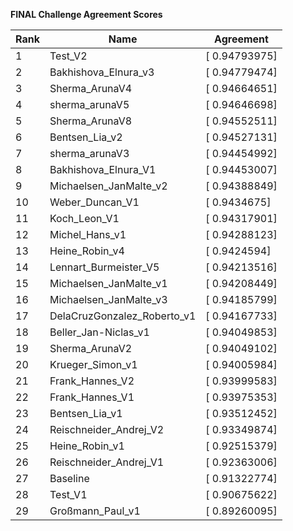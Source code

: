 **FINAL Challenge Agreement Scores**



|Rank|Name|Agreement|
|----|-----|---|
|1|Test_V2|[ 0.94793975]|
|2|Bakhishova_Elnura_v3|[ 0.94779474]|
|3|Sherma_ArunaV4|[ 0.94664651]|
|4|sherma_arunaV5|[ 0.94646698]|
|5|Sherma_ArunaV8|[ 0.94552511]|
|6|Bentsen_Lia_v2|[ 0.94527131]|
|7|sherma_arunaV3|[ 0.94454992]|
|8|Bakhishova_Elnura_V1|[ 0.94453007]|
|9|Michaelsen_JanMalte_v2|[ 0.94388849]|
|10|Weber_Duncan_V1|[ 0.9434675]|
|11|Koch_Leon_V1|[ 0.94317901]|
|12|Michel_Hans_v1|[ 0.94288123]|
|13|Heine_Robin_v4|[ 0.9424594]|
|14|Lennart_Burmeister_V5|[ 0.94213516]|
|15|Michaelsen_JanMalte_v1|[ 0.94208449]|
|16|Michaelsen_JanMalte_v3|[ 0.94185799]|
|17|DelaCruzGonzalez_Roberto_v1|[ 0.94167733]|
|18|Beller_Jan-Niclas_v1|[ 0.94049853]|
|19|Sherma_ArunaV2|[ 0.94049102]|
|20|Krueger_Simon_v1|[ 0.94005984]|
|21|Frank_Hannes_V2|[ 0.93999583]|
|22|Frank_Hannes_V1|[ 0.93975353]|
|23|Bentsen_Lia_v1|[ 0.93512452]|
|24|Reischneider_Andrej_V2|[ 0.93349874]|
|25|Heine_Robin_v1|[ 0.92515379]|
|26|Reischneider_Andrej_V1|[ 0.92363006]|
|27|Baseline|[ 0.91322774]|
|28|Test_V1|[ 0.90675622]|
|29|Großmann_Paul_v1|[ 0.89260095]|
